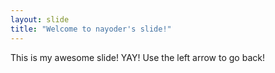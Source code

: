 ```yaml
---
layout: slide
title: "Welcome to nayoder's slide!"
---
```

This is my awesome slide! YAY!
Use the left arrow to go back!
